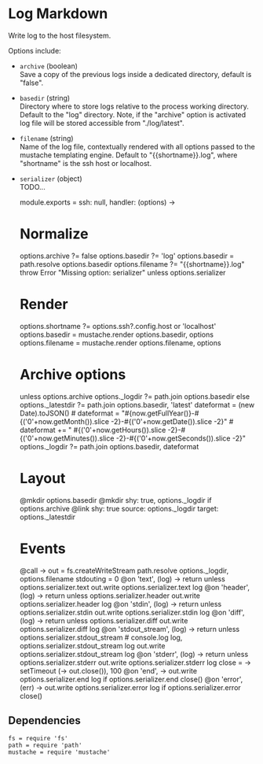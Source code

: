 
# Log Markdown

Write log to the host filesystem.

Options include:

*   `archive` (boolean)   
    Save a copy of the previous logs inside a dedicated directory, default is
    "false".   
*   `basedir` (string)    
    Directory where to store logs relative to the process working directory.
    Default to the "log" directory. Note, if the "archive" option is activated
    log file will be stored accessible from "./log/latest".   
*   `filename` (string)   
    Name of the log file, contextually rendered with all options passed to
    the mustache templating engine. Default to "{{shortname}}.log", where 
    "shortname" is the ssh host or localhost.   
*   `serializer` (object)   
    TODO...

    module.exports = ssh: null, handler: (options) ->
      # Normalize
      options.archive ?= false
      options.basedir ?= 'log'
      options.basedir = path.resolve options.basedir
      options.filename ?= "{{shortname}}.log"
      throw Error "Missing option: serializer" unless options.serializer
      # Render
      options.shortname ?= options.ssh?.config.host or 'localhost'
      options.basedir = mustache.render options.basedir, options
      options.filename = mustache.render options.filename, options
      # Archive options
      unless options.archive
        options._logdir ?= path.join options.basedir
      else
        options._latestdir ?= path.join options.basedir, 'latest'
        dateformat = (new Date).toJSON()
        # dateformat = "#{now.getFullYear()}-#{('0'+now.getMonth()).slice -2}-#{('0'+now.getDate()).slice -2}"
        # dateformat += " #{('0'+now.getHours()).slice -2}-#{('0'+now.getMinutes()).slice -2}-#{('0'+now.getSeconds()).slice -2}"
        options._logdir ?= path.join options.basedir, dateformat
      # Layout
      @mkdir options.basedir
      @mkdir shy: true, options._logdir
      if options.archive
        @link
          shy: true
          source: options._logdir
          target: options._latestdir
      # Events
      @call ->
        out = fs.createWriteStream path.resolve options._logdir, options.filename
        stdouting = 0
        @on 'text', (log) ->
          return unless options.serializer.text
          out.write options.serializer.text log
        @on 'header', (log) ->
          return unless options.serializer.header
          out.write options.serializer.header log
        @on 'stdin', (log) ->
          return unless options.serializer.stdin
          out.write options.serializer.stdin log
        @on 'diff', (log) ->
          return unless options.serializer.diff
          out.write options.serializer.diff log
        @on 'stdout_stream', (log) ->
          return unless options.serializer.stdout_stream
          # console.log log, options.serializer.stdout_stream log
          out.write options.serializer.stdout_stream log
        @on 'stderr', (log) ->
          return unless options.serializer.stderr
          out.write options.serializer.stderr log
        close = -> setTimeout (-> out.close()), 100
        @on 'end', ->
          out.write options.serializer.end log if options.serializer.end
          close()
        @on 'error', (err) ->
          out.write options.serializer.error log if options.serializer.error
          close()

## Dependencies

    fs = require 'fs'
    path = require 'path'
    mustache = require 'mustache'
